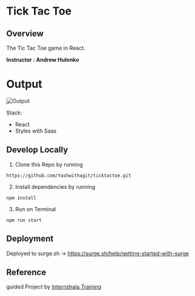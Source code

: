 # Tick Tac Toe

## Overview

The Tic Tac Toe game in React.

__Instructor : Andrew Hulenko__


# Output

![Output](![output](https://user-images.githubusercontent.com/69108211/129874909-39c8602f-5e43-487a-9df0-e761a2bbcb90.gif)
)


Stack:

- React
- Styles with Saas


## Develop Locally

1. Clone this Repo by running

```
https://github.com/Yashwithagit/ticktactoe.git
```

2. Install dependencies by running

```
npm install
```

3. Run on Terminal

```
npm run start
```


## Deployment

Deployed to surge.sh -> https://surge.sh/help/getting-started-with-surge


## Reference

 guided Project by [Internshala Training](https://trainings.internshala.com/)
